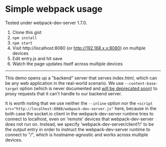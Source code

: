 Simple webpack usage
========================

Tested under webpack-dev-server 1.7.0.

1. Clone this gist
2. `npm install`
3. `npm start`
4. Visit http://localhost:8080 (or http://192.168.x.x:8080) on multiple devices
5. Edit entry.js and hit save
6. Watch the page updates itself across multiple devices

---

This demo opens up a "backend" server that serves index.html, which can be any web application in the real-world scenario. We use `--content-base-target` option (which is never documented and [will be deprecated soon](https://github.com/webpack/webpack-dev-server/pull/127)) to proxy requests that it can't handle to our backend server.

It is worth noting that we use neither the `--inline` option nor the `<script src="http://localhost:8080/webpack-dev-server.js"` here, because in the both case the socket.io client in the webpack-dev-server runtime tries to connect to localhost, even on 'remote' devices that webpack-dev-server does not run on. Instead, we specify 'webpack-dev-server/client?/' to be the output entry in order to instruct the webpack-dev-server runtime to connect to "/", which is hostname-agnostic and works across multiple devices.
